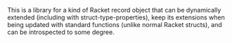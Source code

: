 This is a library for a kind of Racket record object that can be dynamically extended (including with struct-type-properties), keep its extensions when being updated with standard functions (unlike normal Racket structs), and can be introspected to some degree.
